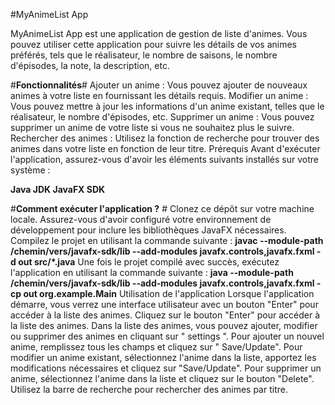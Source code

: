 #MyAnimeList App


MyAnimeList App est une application de gestion de liste d'animes. Vous pouvez utiliser cette application pour suivre les détails de vos animes préférés, tels que le réalisateur, le nombre de saisons, le nombre d'épisodes, la note, la description, etc.

#**Fonctionnalités**#
Ajouter un anime : Vous pouvez ajouter de nouveaux animes à votre liste en fournissant les détails requis.
Modifier un anime : Vous pouvez mettre à jour les informations d'un anime existant, telles que le réalisateur, le nombre d'épisodes, etc.
Supprimer un anime : Vous pouvez supprimer un anime de votre liste si vous ne souhaitez plus le suivre.
Rechercher des animes : Utilisez la fonction de recherche pour trouver des animes dans votre liste en fonction de leur titre.
Prérequis
Avant d'exécuter l'application, assurez-vous d'avoir les éléments suivants installés sur votre système :

**Java JDK
JavaFX SDK**

#**Comment exécuter l'application ?** #
Clonez ce dépôt sur votre machine locale.
Assurez-vous d'avoir configuré votre environnement de développement pour inclure les bibliothèques JavaFX nécessaires.
Compilez le projet en utilisant la commande suivante :
**javac --module-path /chemin/vers/javafx-sdk/lib --add-modules javafx.controls,javafx.fxml -d out src/*.java**
Une fois le projet compilé avec succès, exécutez l'application en utilisant la commande suivante :
**java --module-path /chemin/vers/javafx-sdk/lib --add-modules javafx.controls,javafx.fxml -cp out org.example.Main**
Utilisation de l'application
Lorsque l'application démarre, vous verrez une interface utilisateur avec un bouton "Enter" pour accéder à la liste des animes.
Cliquez sur le bouton "Enter" pour accéder à la liste des animes.
Dans la liste des animes, vous pouvez ajouter, modifier ou supprimer des animes en cliquant sur " settings ".
Pour ajouter un nouvel anime, remplissez tous les champs et cliquez sur " Save/Update".
Pour modifier un anime existant, sélectionnez l'anime dans la liste, apportez les modifications nécessaires et cliquez sur "Save/Update".
Pour supprimer un anime, sélectionnez l'anime dans la liste et cliquez sur le bouton "Delete".
Utilisez la barre de recherche pour rechercher des animes par titre.






